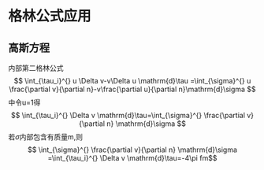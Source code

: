 # 格林公式应用

## 高斯方程

内部第二格林公式
$$ \int_{\tau_i}^{} u \Delta v-v\Delta u \mathrm{d}\tau =\int_{\sigma}^{} u \frac{\partial v}{\partial n}-v\frac{\partial u}{\partial n}\mathrm{d}\sigma $$
中令u=1得
$$ \int_{\tau_i}^{} \Delta v \mathrm{d}\tau=\int_{\sigma}^{} \frac{\partial v}{\partial n} \mathrm{d}\sigma $$
若$\sigma$内部包含有质量m,则
$$ \int_{\sigma}^{} \frac{\partial v}{\partial n} \mathrm{d}\sigma =\int_{\tau_i}^{} \Delta v \mathrm{d}\tau=-4\pi fm$$